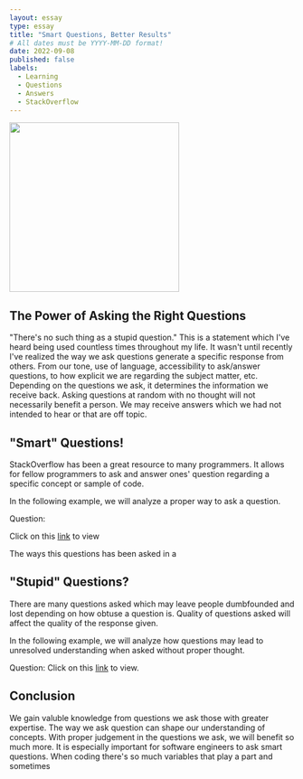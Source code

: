 ```yaml
---
layout: essay
type: essay
title: "Smart Questions, Better Results"
# All dates must be YYYY-MM-DD format!
date: 2022-09-08
published: false
labels:
  - Learning
  - Questions 
  - Answers 
  - StackOverflow
---
```


<img width="300px" class="rounded float-start pe-4" src="../img/questions-amp-answers.jpeg">

## The Power of Asking the Right Questions

"There's no such thing as a stupid question." This is a statement which I've heard being used countless times throughout my life. It wasn't until recently I've realized the way we ask questions generate a specific response from others. From our tone, use of language, accessibility to ask/answer questions, to how explicit we are regarding the subject matter, etc. Depending on the questions we ask, it determines the information we receive back. Asking questions at random with no thought will not necessarily benefit a person. We may receive answers which we had not intended to hear or that are off topic. 

## "Smart" Questions!

StackOverflow has been a great resource to many programmers. It allows for fellow programmers to ask and answer ones' question regarding a specific concept or sample of code. 

In the following example, we will analyze a proper way to ask a question. 

Question: 

Click on this <a href="url">link</a> to view

The ways this questions has been asked in a 




## "Stupid" Questions?

There are many questions asked which may leave people dumbfounded and lost depending on how obtuse a question is. Quality of questions asked will affect the quality of the response given.

In the following example, we will analyze how questions may lead to unresolved understanding when asked without proper thought. 

Question: 
Click on this <a href="https://stackoverflow.com/questions/16271572/printing-a-selected-value-in-the-drop-down-list-using-php">link</a> to view. 

## Conclusion 

We gain valuble knowledge from questions we ask those with greater expertise. The way we ask question can shape our understanding of concepts. With proper judgement in the questions we ask, we will benefit so much more. It is especially important for software engineers to ask smart questions. When coding there's so much variables that play a part and sometimes 
